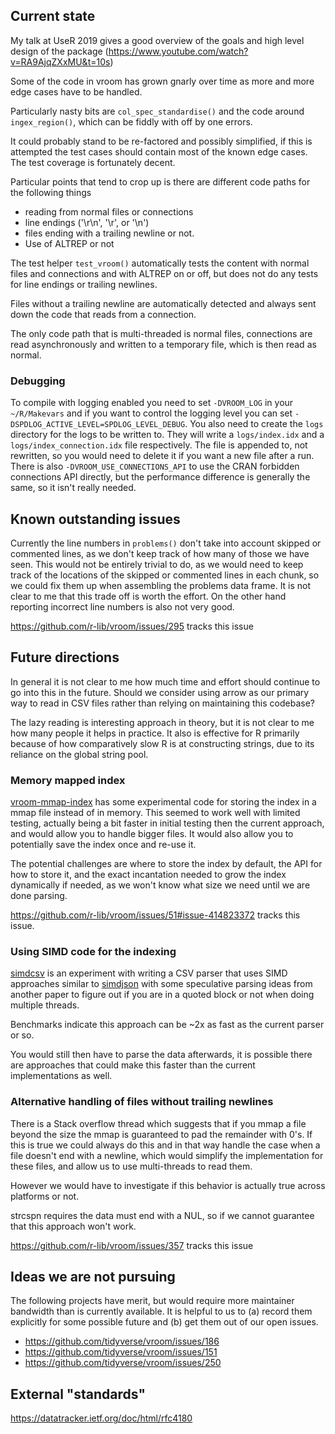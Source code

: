 ## Current state

My talk at UseR 2019 gives a good overview of the goals and high level design of the package (https://www.youtube.com/watch?v=RA9AjqZXxMU&t=10s)

Some of the code in vroom has grown gnarly over time as more and more edge cases have to be handled.

Particularly nasty bits are `col_spec_standardise()` and the code around `ingex_region()`, which can be fiddly with off by one errors.

It could probably stand to be re-factored and possibly simplified, if this is attempted the test cases should contain most of the known edge cases.
The test coverage is fortunately decent.

Particular points that tend to crop up is there are different code paths for the following things
- reading from normal files or connections
- line endings ('\r\n', '\r', or '\n')
- files ending with a trailing newline or not.
- Use of ALTREP or not

The test helper `test_vroom()` automatically tests the content with normal
files and connections and with ALTREP on or off, but does not do any tests for
line endings or trailing newlines.

Files without a trailing newline are automatically detected and always sent down the code that reads from a connection.

The only code path that is multi-threaded is normal files, connections are read asynchronously and written to a temporary file, which is then read as normal.

### Debugging

To compile with logging enabled you need to set `-DVROOM_LOG` in your `~/R/Makevars` and if you want to control the logging level you can set `-DSPDLOG_ACTIVE_LEVEL=SPDLOG_LEVEL_DEBUG`.
You also need to create the `logs` directory for the logs to be written to. They will write a `logs/index.idx` and a `logs/index_connection.idx` file respectively.
The file is appended to, not rewritten, so you would need to delete it if you want a new file after a run.
There is also `-DVROOM_USE_CONNECTIONS_API` to use the CRAN forbidden connections API directly, but the performance difference is generally the same, so it isn't really needed.

## Known outstanding issues

Currently the line numbers in `problems()` don't take into account skipped or commented lines, as we don't keep track of how many of those we have seen.
This would not be entirely trivial to do, as we would need to keep track of the locations of the skipped or commented lines in each chunk, so we could fix them up when assembling the problems data frame.
It is not clear to me that this trade off is worth the effort.
On the other hand reporting incorrect line numbers is also not very good.

https://github.com/r-lib/vroom/issues/295 tracks this issue

## Future directions

In general it is not clear to me how much time and effort should continue to go
into this in the future. Should we consider using arrow as our primary way to
read in CSV files rather than relying on maintaining this codebase?

The lazy reading is interesting approach in theory, but it is not clear to me
how many people it helps in practice. It also is effective for R primarily
because of how comparatively slow R is at constructing strings, due to its
reliance on the global string pool.

### Memory mapped index

[vroom-mmap-index](https://github.com/r-lib/vroom/compare/vroom-mmap-index?expand=1) has some experimental code for storing the index in a mmap file instead of in memory.
This seemed to work well with limited testing, actually being a bit faster in initial testing then the current approach, and would allow you to handle bigger files.
It would also allow you to potentially save the index once and re-use it.

The potential challenges are where to store the index by default, the API for
how to store it, and the exact incantation needed to grow the index dynamically
if needed, as we won't know what size we need until we are done parsing.

https://github.com/r-lib/vroom/issues/51#issue-414823372 tracks this issue.

### Using SIMD code for the indexing

[simdcsv](https://github.com/jimhester/simdcsv) is an experiment with writing a
CSV parser that uses SIMD approaches similar to
[simdjson](https://github.com/simdjson/simdjson) with some speculative parsing
ideas from another paper to figure out if you are in a quoted block or not when
doing multiple threads.

Benchmarks indicate this approach can be ~2x as fast as the current parser or so.

You would still then have to parse the data afterwards, it is possible there
are approaches that could make this faster than the current implementations as
well.

### Alternative handling of files without trailing newlines

There is a Stack overflow thread which suggests that if you mmap a file beyond the size the mmap is guaranteed to pad the remainder with 0's.
If this is true we could always do this and in that way handle the case when a
file doesn't end with a newline, which would simplify the implementation for
these files, and allow us to use multi-threads to read them.

However we would have to investigate if this behavior is actually true across platforms or not.

strcspn requires the data must end with a NUL, so if we cannot guarantee that this approach won't work.

https://github.com/r-lib/vroom/issues/357 tracks this issue

## Ideas we are not pursuing

The following projects have merit, but would require more maintainer bandwidth than is currently available.
It is helpful to us to (a) record them explicitly for some possible future and (b) get them out of our open issues.

* https://github.com/tidyverse/vroom/issues/186
* https://github.com/tidyverse/vroom/issues/151
* https://github.com/tidyverse/vroom/issues/250

## External "standards"

https://datatracker.ietf.org/doc/html/rfc4180

